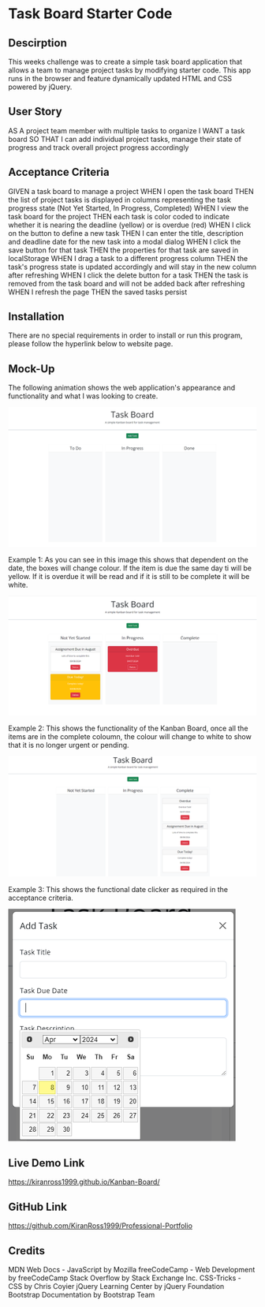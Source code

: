 # Task Board Starter Code

## Descirption
This weeks challenge was to create a simple task board application that allows a team to manage project tasks by modifying starter code. This app runs in the browser and feature dynamically updated HTML and CSS powered by jQuery.

## User Story
AS A project team member with multiple tasks to organize
I WANT a task board 
SO THAT I can add individual project tasks, manage their state of progress and track overall project progress accordingly

## Acceptance Criteria
GIVEN a task board to manage a project
WHEN I open the task board
THEN the list of project tasks is displayed in columns representing the task progress state (Not Yet Started, In Progress, Completed)
WHEN I view the task board for the project
THEN each task is color coded to indicate whether it is nearing the deadline (yellow) or is overdue (red)
WHEN I click on the button to define a new task
THEN I can enter the title, description and deadline date for the new task into a modal dialog
WHEN I click the save button for that task
THEN the properties for that task are saved in localStorage
WHEN I drag a task to a different progress column
THEN the task's progress state is updated accordingly and will stay in the new column after refreshing
WHEN I click the delete button for a task
THEN the task is removed from the task board and will not be added back after refreshing
WHEN I refresh the page
THEN the saved tasks persist

## Installation 

There are no special requirements in order to install or run this program, please follow the hyperlink below to website page.

## Mock-Up

The following animation shows the web application's appearance and functionality and what I was looking to create.

![example gif](./assets/images/example%20gif.gif)

Example 1: As you can see in this image this shows that dependent on the date, the boxes will change colour. If the item is due the same day ti will be yellow. If it is overdue it will be read and if it is still to be complete it will be white.

![example 1](./assets/images/example1.PNG)

Example 2: This shows the functionality of the Kanban Board, once all the items are in the complete coloumn, the colour will change to white to show that it is no longer urgent or pending.

![example 2](./assets/images/example2.PNG)

Example 3: This shows the functional date clicker as required in the acceptance criteria.

![example 3](./assets/images/example3.PNG)

## Live Demo Link
https://kiranross1999.github.io/Kanban-Board/

## GitHub Link
https://github.com/KiranRoss1999/Professional-Portfolio

## Credits

MDN Web Docs - JavaScript by Mozilla
freeCodeCamp - Web Development by freeCodeCamp
Stack Overflow by Stack Exchange Inc.
CSS-Tricks - CSS by Chris Coyier
jQuery Learning Center by jQuery Foundation
Bootstrap Documentation by Bootstrap Team